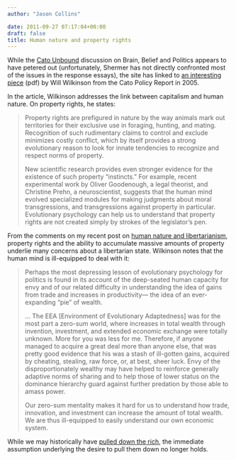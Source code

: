 ```yaml
---
author: "Jason Collins"

date: 2011-09-27 07:17:04+00:00
draft: false
title: Human nature and property rights
---
```


While the [Cato Unbound](http://www.cato-unbound.org/) discussion on Brain, Belief and Politics appears to have petered out (unfortunately, Shermer has not directly confronted most of the issues in the response essays), the site has linked to [an interesting piece](http://www.cato.org/pubs/policy_report/v27n1/cpr-27n1-1.pdf) (pdf) by Will Wilkinson from the Cato Policy Report in 2005.

In the article, Wilkinson addresses the link between capitalism and human nature. On property rights, he states:


<blockquote>Property rights are prefigured in nature by the way animals mark out territories for their exclusive use in foraging, hunting, and mating. Recognition of such rudimentary claims to control and exclude minimizes costly conflict, which by itself provides a strong evolutionary reason to look for innate tendencies to recognize and respect norms of property.

New scientific research provides even stronger evidence for the existence of such property “instincts.” For example, recent experimental work by Oliver Goodenough, a legal theorist, and Christine Prehn, a neuroscientist, suggests that the human mind evolved specialized modules for making judgments about moral transgressions, and transgressions against property in particular. Evolutionary psychology can help us to understand that property rights are not created simply by strokes of the legislator’s pen.</blockquote>


From the comments on my recent post on [human nature and libertarianism](https://www.jasoncollins.blog/human-nature-and-libertarianism/), property rights and the ability to accumulate massive amounts of property underlie many concerns about a libertarian state. Wilkinson notes that the human mind is ill-equipped to deal with it:


<blockquote>Perhaps the most depressing lesson of evolutionary psychology for politics is found in its account of the deep-seated human capacity for envy and of our related difficulty in understanding the idea of gains from trade and increases in productivity— the idea of an ever-expanding “pie” of wealth.

… The EEA [Environment of Evolutionary Adaptedness] was for the most part a zero-sum world, where increases in total wealth through invention, investment, and extended economic exchange were totally unknown. More for you was less for me. Therefore, if anyone managed to acquire a great deal more than anyone else, that was pretty good evidence that his was a stash of ill-gotten gains, acquired by cheating, stealing, raw force, or, at best, sheer luck. Envy of the disproportionately wealthy may have helped to reinforce generally adaptive norms of sharing and to help those of lower status on the dominance hierarchy guard against further predation by those able to amass power.

Our zero-sum mentality makes it hard for us to understand how trade, innovation, and investment can increase the amount of total wealth. We are thus ill-equipped to easily understand our own economic system.</blockquote>


While we may historically have [pulled down the rich](https://www.jasoncollins.blog/brooks-on-hunter-gatherers-and-egalitarianism/), the immediate assumption underlying the desire to pull them down no longer holds.
